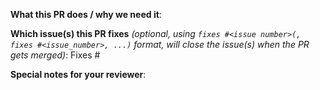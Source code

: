 **What this PR does / why we need it**:

**Which issue(s) this PR fixes** *(optional, using `fixes #<issue number>(, fixes #<issue_number>, ...)` format, will close the issue(s) when the PR gets merged)*:
Fixes #

<!--
**Are you making changes to Gatekeeper Helm chart?**
Helm chart is auto-generated in Gatekeeper. If you have any changes in `charts` directory, they will get clobbered when we do a new release. Please see [contributing changes doc](charts/../../charts/gatekeeper/README.md#contributing-changes) for modifying the Helm chart.
-->

<!--
**Are you making changes to Gatekeeper docs?**
Gatekeeper auto-generates versioned docs. If you have any doc changes for a particular version, please update in `website/docs` as well as in `website/versioned_docs/version-[Gatekeeper version]` directory. If the change is for next release, please update in `website/docs`, then the change will be part of next versioned doc when we do a new release.
-->

**Special notes for your reviewer**:
